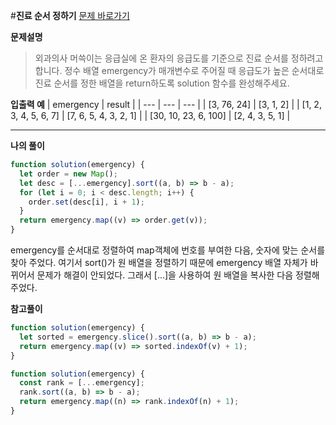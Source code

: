 #**진료 순서 정하기**
[문제 바로가기](https://school.programmers.co.kr/learn/courses/30/lessons/120835)

**문제설명**

> 외과의사 머쓱이는 응급실에 온 환자의 응급도를 기준으로 진료 순서를 정하려고 합니다. 정수 배열 emergency가 매개변수로 주어질 때 응급도가 높은 순서대로 진료 순서를 정한 배열을 return하도록 solution 함수를 완성해주세요.

**입출력 예**
| emergency | result |
| --- | --- | --- |
| [3, 76, 24] | [3, 1, 2] |
| [1, 2, 3, 4, 5, 6, 7] | [7, 6, 5, 4, 3, 2, 1] |
| [30, 10, 23, 6, 100] | [2, 4, 3, 5, 1] |

---

**나의 풀이**

```javascript
function solution(emergency) {
  let order = new Map();
  let desc = [...emergency].sort((a, b) => b - a);
  for (let i = 0; i < desc.length; i++) {
    order.set(desc[i], i + 1);
  }
  return emergency.map((v) => order.get(v));
}
```

emergency를 순서대로 정렬하여 map객체에 번호를 부여한 다음, 숫자에 맞는 순서를 찾아 주었다. 여기서 sort()가 원 배열을 정렬하기 때문에 emergency 배열 자체가 바뀌어서 문제가 해결이 안되었다. 그래서 [...]을 사용하여 원 배열을 복사한 다음 정렬해 주었다.

**참고풀이**

```javascript
function solution(emergency) {
  let sorted = emergency.slice().sort((a, b) => b - a);
  return emergency.map((v) => sorted.indexOf(v) + 1);
}
```

```javascript
function solution(emergency) {
  const rank = [...emergency];
  rank.sort((a, b) => b - a);
  return emergency.map((n) => rank.indexOf(n) + 1);
}
```
